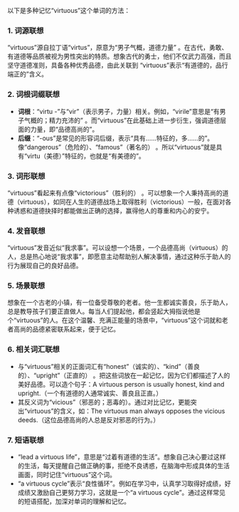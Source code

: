 以下是多种记忆“virtuous”这个单词的方法：

### 1. 词源联想
“virtuous”源自拉丁语“virtus”，原意为“男子气概，道德力量” 。在古代，勇敢、有道德等品质被视为男性突出的特质。想象古代的勇士，他们不仅武力高强，而且坚守道德准则，具备各种优秀品德，由此关联到 “virtuous”表示“有道德的，品行端正的”含义。

### 2. 词根词缀联想
 - **词根**：“virtu -”与“vir”（表示男子，力量）相关。例如，“virile”意思是“有男子气概的；精力充沛的” 。而“virtuous”在此基础上进一步衍生，强调道德层面的力量，即“品德高尚的”。
 - **后缀**：“-ous”是常见的形容词后缀，表示“具有……特征的，多……的”。像“dangerous”（危险的）、“famous”（著名的） 。所以“virtuous”就是具有“virtu（美德）”特征的，也就是“有美德的”。

### 3. 词形联想
“virtuous”看起来有点像“victorious”（胜利的） 。可以想象一个人秉持高尚的道德（virtuous），如同在人生的道德战场上取得胜利（victorious）一般，在面对各种诱惑和道德抉择时都能做出正确的选择，赢得他人的尊重和内心的安宁。

### 4. 发音联想
“virtuous”发音近似“我求事”。可以设想一个场景，一个品德高尚（virtuous）的人，总是热心地说“我求事”，即愿意主动帮助别人解决事情，通过这种乐于助人的行为展现自己的良好品德。

### 5. 场景联想
想象在一个古老的小镇，有一位备受尊敬的老者。他一生都诚实善良，乐于助人，总是教导孩子们要正直做人。每当人们提起他，都会竖起大拇指说他是个“virtuous”的人。在这个温馨、充满正能量的场景中，“virtuous”这个词就和老者高尚的品德紧密联系起来，便于记忆。

### 6. 相关词汇联想
 - 与“virtuous”相关的正面词汇有“honest”（诚实的）、“kind”（善良的）、“upright”（正直的） 。把这些词放在一起记忆，因为它们都描述了人的美好品德。可以造个句子：A virtuous person is usually honest, kind and upright.（一个有道德的人通常诚实、善良且正直。）
 - 其反义词为“vicious”（邪恶的；恶毒的）。通过对比记忆，更能突出“virtuous”的含义，如：The virtuous man always opposes the vicious deeds.（这位品德高尚的人总是反对邪恶的行为。）

### 7. 短语联想
 - “lead a virtuous life”，意思是“过着有道德的生活”。想象自己决心要过这样的生活，每天提醒自己做正确的事，拒绝不良诱惑，在脑海中形成具体的生活画面，同时记住“virtuous”这个词。
 - “a virtuous cycle”表示“良性循环”。例如在学习中，认真学习取得好成绩，好成绩又激励自己更努力学习，这就是一个“a virtuous cycle”。通过这样常见的短语搭配，加深对单词的理解和记忆。 